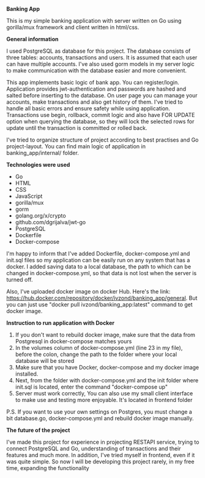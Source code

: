 **Banking App**

This is my simple banking application with server written on Go using gorilla/mux framework and client written in html/css.


**General information**

I used PostgreSQL as database for this project.
The database consists of three tables: accounts, transactions and users. It is assumed that each user can have multiple accounts.
I've also used gorm models in my server logic to make communication with the database easier and more convenient.

This app implements basic logic of bank app. You can register/login. Application provides jwt-authentication
and passwords are hashed and salted before inserting to the database.
On user page you can manage your accounts, make transactions and also get history of them.
I've tried to handle all basic errors and ensure safety while using application. 
Transactions use begin, rollback, commit logic and also have FOR UPDATE option when querying the database,
so they will lock the selected rows for update until the transaction is committed or rolled back.


I've tried to organize structure of project according to best practises and Go project-layout.
You can find main logic of application in banking_app/internal/ folder.

**Technologies were used**

* Go
* HTML
* CSS
* JavaScript
* gorilla/mux
* gorm
* golang.org/x/crypto
* github.com/dgrijalva/jwt-go
* PostgreSQL
* Dockerfile
* Docker-compose


I'm happy to inform that I've added Dockerfile, docker-compose.yml and init.sql files so my application
can be easily run on any system that has a docker. I added saving data to a local database, 
the path to which can be changed in docker-compose.yml, so that data is not lost when the server is turned off.

Also, I've uploaded docker image on docker Hub.
Here's the link: https://hub.docker.com/repository/docker/ivzond/banking_app/general.
But you can just use "docker pull ivzond/banking_app:latest" command to get docker image.


**Instruction to run application with Docker**
1) If you don't want to rebuild docker image, make sure that the data from Postgresql in docker-compose matches yours
2) In the volumes column of docker-compose.yml (line 23 in my file), before the colon, change the path to the folder where your local database will be stored
3) Make sure that you have Docker, docker-compose and my docker image installed.
4) Next, from the folder with docker-compose.yml and the init folder where init.sql is located, enter the command "docker-compose up"
5) Server must work correctly, You can also use my small client interface to make use and testing more enjoyable. It's located in frontend folder

P.S. If you want to use your own settings on Postgres, you must change a bit database.go, docker-compose.yml and rebuild docker image manually.



**The future of the project**

I've made this project for experience in projecting RESTAPI service, trying to connect PostgreSQL and Go,
understanding of transactions and their features and much more. In addition, I've tried myself in frontend, 
even if it was quite simple. So now I will be developing this project rarely, in my free time, expanding the functionality
